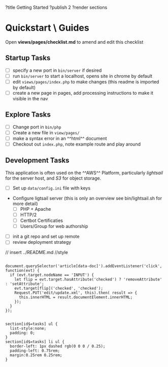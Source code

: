 ?title Getting Started
?publish 2
?render sections

# Quickstart \ Guides

Open **views/pages/checklist.md** to amend and edit this checklist

## Startup Tasks

- [ ] specify a new port in `bin/server` if desired
- [ ] run `bin/server` to start a localhost, opens site in chrome by default
- [ ] edit `views/pages/index.php` to make changes (this readme is imported by default)
- [ ] create a new page in pages, add processing instructions to make it visible in the nav

## Explore Tasks

- [ ] Change port in `bin/php`
- [ ] Create a new file in `view/pages/`
- [ ] make a syntax error in an ^^html^^ document
- [ ] Checkout out `index.php`, note example route and play around

## Development Tasks

This application is often used on the ^^AWS^^ Platform, particularly *lightsail* for the server host, and *S3* for object storage.

- [ ] Set up `data/config.ini` file with keys
- Configure ligtsail server (this is only an overview see bin/lightsail.sh for more detail)
  - [ ] PHP + Apache
  - [ ] HTTP/2
  - [ ] Certbot Certificaties
  - [ ] Users/Group for web authorship
- [ ] init a git repo and set up remote
- [ ] review deployment strategy

// insert ../README.md //style

```script

document.querySelector('article[data-doc]').addEventListener('click', function(evt) {
  if (evt.target.nodeName == 'INPUT') {
    let flip = evt.target.hasAttribute('checked') ? 'removeAttribute' : 'setAttribute';
    evt.target[flip]('checked', 'checked');
    Request.PUT('edit/update.xml', this).then( result => {
      this.innerHTML = result.documentElement.innerHTML;
    });
  }
});
```

```style

section[id$=tasks] ul {
  list-style:none;
  padding: 0;
}
section[id$=tasks] li ul {
  border-left: 1px dashed rgb(0 0 0 / 0.25);
  padding-left: 0.75rem;
  margin:0.25rem 0.25rem;
}
```
